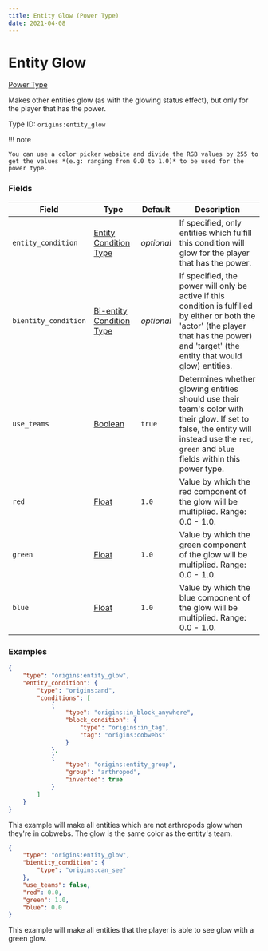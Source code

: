 ```yaml
---
title: Entity Glow (Power Type)
date: 2021-04-08
---
```


# Entity Glow

[Power Type](../power_types.md)

Makes other entities glow (as with the glowing status effect), but only for the player that has the power.

Type ID: `origins:entity_glow`


!!! note

    You can use a color picker website and divide the RGB values by 255 to get the values *(e.g: ranging from 0.0 to 1.0)* to be used for the power type.


### Fields

Field  | Type | Default | Description
-------|------|---------|-------------
`entity_condition` | [Entity Condition Type](../entity_condition_types.md) | _optional_ | If specified, only entities which fulfill this condition will glow for the player that has the power.
`bientity_condition` | [Bi-entity Condition Type](../bientity_condition_types.md) | _optional_ | If specified, the power will only be active if this condition is fulfilled by either or both the 'actor' (the player that has the power) and 'target' (the entity that would glow) entities.
`use_teams` | [Boolean](../data_types/boolean) | `true` | Determines whether glowing entities should use their team's color with their glow. If set to false, the entity will instead use the `red`, `green` and `blue` fields within this power type.
`red` | [Float](../data_types/float.md) | `1.0` | Value by which the red component of the glow will be multiplied. Range: 0.0 - 1.0.
`green` | [Float](../data_types/float.md) | `1.0` | Value by which the green component of the glow will be multiplied. Range: 0.0 - 1.0.
`blue` | [Float](../data_types/float.md) | `1.0` | Value by which the blue component of the glow will be multiplied. Range: 0.0 - 1.0.


### Examples

```json
{
	"type": "origins:entity_glow",
    "entity_condition": {
      	"type": "origins:and",
      	"conditions": [
        	{
          		"type": "origins:in_block_anywhere",
          		"block_condition": {
            		"type": "origins:in_tag",
            		"tag": "origins:cobwebs"
          		}
        	},
        	{
          		"type": "origins:entity_group",
          		"group": "arthropod",
          		"inverted": true
        	}
      	]
    }
}
```

This example will make all entities which are not arthropods glow when they're in cobwebs. The glow is the same color as the entity's team.
<br>

```json
{
	"type": "origins:entity_glow",
    "bientity_condition": {
		"type": "origins:can_see"
	},
	"use_teams": false,
	"red": 0.0,
	"green": 1.0,
	"blue": 0.0
}
```

This example will make all entities that the player is able to see glow with a green glow.
